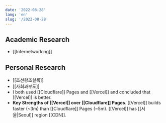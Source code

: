 ```yaml
---
date: '2022-08-28'
lang: 'en'
slug: '/2022-08-28'
---
```


## Academic Research

- [[Internetworking]]

## Personal Research

- [[조선왕조실록]]
- [[사회과부도]]
- I both used [[Cloudflare]] Pages and [[Vercel]] and concluded that [[Vercel]] is better.
- **Key Strengths of [[Vercel]] over [[Cloudflare]] Pages**. [[Vercel]] builds faster (~3m) than [[Cloudflare]] Pages (~5m). [[Vercel]] has [[서울|Seoul]] region [[CDN]].
